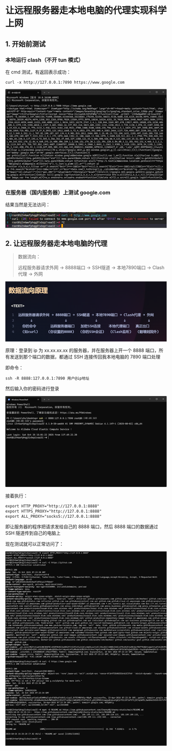 # 让远程服务器走本地电脑的代理实现科学上网

## 1. 开始前测试

### 本地运行 clash（不开 tun 模式）

在 cmd 测试，有返回表示成功：

```
curl -x http://127.0.0.1:7890 https://www.google.com
```

![](../../assets/cmd测试google.png)

### 在服务器（国内服务器）上测试 google.com

结果当然是无法访问：

![](../../assets/国内服务器测试google.png)

## 2. 让远程服务器走本地电脑的代理

> 数据流向：
> 
> 远程服务器请求外网 → 8888端口 → SSH隧道 → 本地7890端口 → Clash代理 → 外网

![](../../assets/数据流向.png)

原理：登录到 ip 为 xx.xx.xx.xx 的服务器，并在服务器上开一个 8888 端口，所有发送到那个端口的数据，都通过 SSH 连接传回我本地电脑的 7890 端口处理

即命令：
```
ssh -R 8888:127.0.0.1:7890 用户@ip地址
```

然后输入你的密码进行登录

![](../../assets/连接到服务器.png)


接着执行：

```
export HTTP_PROXY="http://127.0.0.1:8888"
export HTTPS_PROXY="http://127.0.0.1:8888"
export ALL_PROXY="socks5://127.0.0.1:8888"
```


即让服务器的程序把请求发给自己的 8888 端口，然后 8888 端口的数据通过 SSH 隧道传到自己的电脑上

现在测试就可以正常访问了：

![](../../assets/测试通过.png)